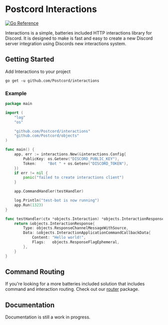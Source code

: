 # Postcord Interactions

[![Go Reference](https://pkg.go.dev/badge/github.com/Postcord/interactions.svg)](https://pkg.go.dev/github.com/Postcord/interactions)

Interactions is a simple, batteries included HTTP interactions library for Discord.  It is designed to make is fast and easy to create a new Discord server integration using Discords new interactions system.

## Getting Started

Add Interactions to your project
```
go get -u github.com/Postcord/interactions
```

### Example

```go
package main

import (
    "log"
    "os"

    "github.com/Postcord/interactions"
    "github.com/Postcord/objects"
)

func main() {
	app, err := interactions.New(&interactions.Config{
		PublicKey: os.Getenv("DISCORD_PUBLIC_KEY"),
		Token:     "Bot " + os.Getenv("DISCORD_TOKEN"),
	})
	if err != nil {
		panic("failed to create interactions client")
	}

	app.CommandHandler(testHandler)

	log.Println("test-bot is now running")
	app.Run(1323)
}

func testHandler(ctx *objects.Interaction) *objects.InteractionResponse {
	return &objects.InteractionResponse{
		Type: objects.ResponseChannelMessageWithSource,
		Data: &objects.InteractionApplicationCommandCallbackData{
			Content: "Hello world!",
			Flags:   objects.ResponseFlagEphemeral,
		},
	}
}
```

## Command Routing
If you're looking for a more batteries included solution that includes command and interaction routing.  Check out our [router](https://github.com/Postcord/router) package.

## Documentation

Documentation is still a work in progress.
